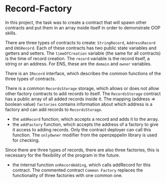 # Record-Factory
In this project, the task was to create a contract that will spawn other contracts and put them in an array inside itself in order to demonstrate OOP skills.

There are three types of contracts to create: `StringRecord`, `AddressRecord` and `ENSRecord`. Each of these contracts has two public state variables and getters and setters. The `timeOfCreation` variable (the same for all contracts) is the time of record creation. The `record` variable is the record itself, a string or an address. For ENS, these are the `domain` and `owner` variables.

There is an `IRecord` interface, which describes the common functions of the three types of contracts.

There is a common `RecordsStorage` storage, which allows or does not allow other factory contracts to add records to itself.
The `RecordsStorage` contract has a public array of all added records inside it. The mapping (address => boolean value) `factories` contains information about which address is a factory and can add records to `RecordsStorage`.
- the `addRecord` function, which accepts a record and adds it to the array.
- the `addFactory` function, which accepts the address of a factory to give it access to adding records. Only the contract deployer can call this function. The `onlyOwner` modifier from the openzeppelin library is used for checking.

Since there are three types of records, there are also three factories, this is necessary for the flexibility of the program in the future.
- the internal function `onRecordAdding`, which calls addRecord for this contract.
The commented contract `Common Factory` replaces the functionality of three factories with one common one.
